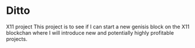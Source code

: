 # Ditto
X11 project
This project is to see if I can start a new genisis block on the X11 blockchan where I will introduce new and potentially highly profitable projects.
